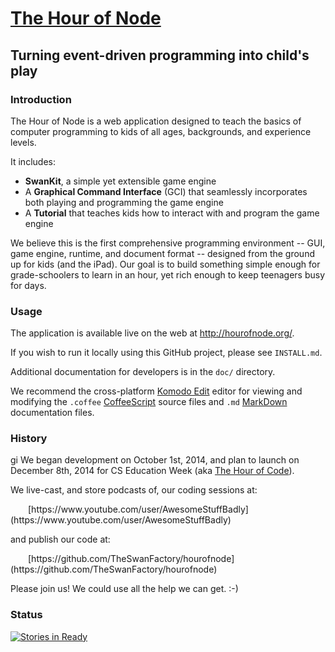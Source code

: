 
# [The Hour of Node](http://hourofnode.org)

## Turning event-driven programming into child's play

### Introduction

The Hour of Node is a web application designed to teach the basics of computer programming to kids of all ages, backgrounds, and experience levels.

It includes:

 * **SwanKit**, a simple yet extensible game engine
 * A **Graphical Command Interface** (GCI) that seamlessly incorporates both playing and programming the game engine
 * A **Tutorial** that teaches kids how to interact with and program the game engine

We believe this is the first comprehensive programming environment -- GUI, game engine, runtime, and document format -- designed from the ground up for kids (and the iPad). Our goal is to build something simple enough for grade-schoolers to learn in an hour, yet rich enough to keep teenagers busy for days.

### Usage

The application is available live on the web at http://hourofnode.org/.

If you wish to run it locally using this GitHub project, please see `INSTALL.md`.

Additional documentation for developers is in the `doc/` directory.

We recommend the cross-platform [Komodo Edit](https://github.com/TheSwanFactory/hourofnode/wiki/Komodo-Edit) editor for viewing and modifying the `.coffee` [CoffeeScript](https://github.com/TheSwanFactory/hourofnode/wiki/CoffeeScript) source files and `.md` [MarkDown](https://help.github.com/articles/markdown-basics/) documentation files.

### History
gi
We began development on October 1st, 2014, and plan to launch on December 8th, 2014 for CS Education Week (aka [The Hour of Code](http://code.org)).

We live-cast, and store podcasts of, our coding sessions at:
<p style=" text-indent: 2em;">
[https://www.youtube.com/user/AwesomeStuffBadly](https://www.youtube.com/user/AwesomeStuffBadly)

and publish our code at:
<p style=" text-indent: 2em;">
[https://github.com/TheSwanFactory/hourofnode](https://github.com/TheSwanFactory/hourofnode)

Please join us! We could use all the help we can get. :-)

### Status

[![Stories in Ready](https://badge.waffle.io/TheSwanFactory/hourofnode.png?label=ready&title=Ready)](https://waffle.io/TheSwanFactory/hourofnode)
